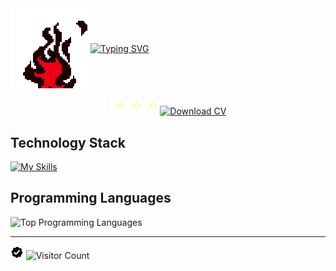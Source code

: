 <!-- https://readme-typing-svg.demolab.com/demo/ -->
<div style="display: flex; align-items: center;">
    <img src="https://github.com/fahadelahikhan/fahadelahikhan/blob/16adf8e2f0e0cc629e1ad6dd9e26ccb31c01cec5/images/gif_firebr.gif" alt="Firebr GIF">
    <a href="https://git.io/typing-svg">
        <img src="https://readme-typing-svg.demolab.com?font=lora&weight=650&size=23&pause=1000&color=F70000&center=false&width=650&height=70&lines=Hi!+I+am+Fahad+Elahi+Khan.;Aspiring+Mechanical+Engineer+%7C+Python+Developer;Thanks+for+visiting.+Have+a+good+day!" alt="Typing SVG">
    </a>
</div>

<div id="profile-views-badge" align="center">

<img src="https://github.com/fahadelahikhan/fahadelahikhan/blob/16adf8e2f0e0cc629e1ad6dd9e26ccb31c01cec5/images/Arrow_1.gif" width="23"> <img src="https://github.com/fahadelahikhan/fahadelahikhan/blob/16adf8e2f0e0cc629e1ad6dd9e26ccb31c01cec5/images/Arrow_1.gif" width="23"> <img src="https://github.com/fahadelahikhan/fahadelahikhan/blob/16adf8e2f0e0cc629e1ad6dd9e26ccb31c01cec5/images/Arrow_1.gif" width="23"> [![Download CV](https://img.shields.io/badge/DOWNLOAD_CV-000000?style=for-the-badge&logo=adobeacrobatreader&logoColor=#d4af37&labelColor=0d0d0d)](https://raw.githubusercontent.com/fahadelahikhan/fahadelahikhan/main/Fahad_CV.pdf) 
</div>


## Technology Stack
[![My Skills](https://skillicons.dev/icons?i=py,tensorflow,matlab,latex,c,cpp,fortran,git,notion,html,css)](https://skillicons.dev)

## Programming Languages
<div align="left">
<!-- <img height="170em" src="https://github-readme-stats.vercel.app/api?username=fahadelahikhan&theme=midnight-purple&show_icons=true&hide_border=true&count_private=true&ring_color=00ffff&rank_icon=github&number_format=short" alt="GitHub Stats: Fahad Elahi Khan" /> -->
<img height="150em" src="https://github-readme-stats.vercel.app/api/top-langs/?username=fahadelahikhan&&langs_count=10&theme=apprentice&hide_border=true&layout=compact" alt="Top Programming Languages" />
</div>

---
<img src="https://github.com/fahadelahikhan/fahadelahikhan/blob/16adf8e2f0e0cc629e1ad6dd9e26ccb31c01cec5/images/verified.gif" alt="Verified Badge" height="21"> ![Visitor Count](https://komarev.com/ghpvc/?username=fahadelahikhan&style=plastic&label=Profile+Views&abbreviated=true&color=red)

<!--
&nbsp; this is used for horizontal spacing
-->
